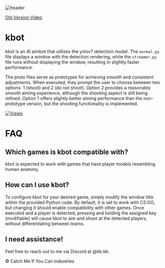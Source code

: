 ![header](https://capsule-render.vercel.app/api?type=waving&color=auto&height=300&section=header&text=kbot&fontSize=90&animation=fadeIn)

[Old Version Video](https://kb.likes-to-co.de/n8hzdfry.mp4)

# kbot

kbot is an AI aimbot that utilizes the yolov7 detection model. The `normal.py` file displays a window with the detection rendering, while the `streamer.py` file runs without displaying the window, resulting in slightly faster performance.

The proto files serve as prototypes for achieving smooth and consistent adjustments. When executed, they prompt the user to choose between two options: 1 (shoot) and 2 (do not shoot). Option 2 provides a reasonably smooth aiming experience, although the shooting aspect is still being refined. Option 1 offers slightly better aiming performance than the non-prototype version, but the shooting functionality is implemented.

[![Views](https://hits.seeyoufarm.com/api/count/incr/badge.svg?url=https%3A%2F%2Fgithub.com%2Fkbdevs%2Fai-aimbot&count_bg=%239279B5&title_bg=%23555555&icon=&icon_color=%23FFFFFF&title=Views&edge_flat=false)](https://hits.seeyoufarm.com)

# FAQ

## Which games is kbot compatible with?

kbot is expected to work with games that have player models resembling human anatomy.

## How can I use kbot?

To configure kbot for your desired game, simply modify the window title within the provided Python code. By default, it is set to work with CS:GO, but changing it should enable compatibility with other games. Once executed and a player is detected, pressing and holding the assigned key (modifiable) will cause kbot to aim and shoot at the detected players, without differentiating between teams.

## I need assistance!

Feel free to reach out to me via Discord at @kb.kb.

© Catch Me If You Can Industries
